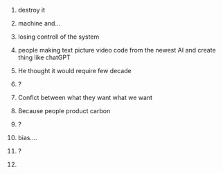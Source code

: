 1. destroy it 
2. machine and...
3.  losing controll of the system
4.  people making text picture video code from the newest AI and create thing like chatGPT

8.  He thought it would require few decade
9. ?
10. Conflct between what they want what we want
11. Because people product carbon
12. ?
13. bias....
14. ?
15. 